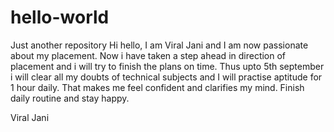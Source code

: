 # hello-world
Just another repository
Hi hello, I am Viral Jani and I am now passionate about my placement.
Now i have taken a step ahead in direction of placement and i will try to finish the plans on time.
Thus upto 5th september i will clear all my doubts of technical subjects and I will practise aptitude for 1 hour daily.
That makes me feel confident and clarifies my mind.
Finish daily routine and stay happy.

Viral Jani
